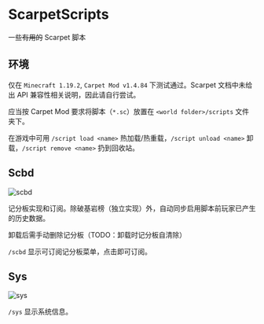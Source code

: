 # ScarpetScripts
一些~~有用的~~ Scarpet 脚本

## 环境

仅在 `Minecraft 1.19.2`, `Carpet Mod v1.4.84` 下测试通过。Scarpet 文档中未给出 API 兼容性相关说明，因此请自行尝试。

应当按 Carpet Mod 要求将脚本（`*.sc`）放置在 `<world folder>/scripts` 文件夹下。

在游戏中可用 `/script load <name>` 热加载/热重载，`/script unload <name>` 卸载，`/script remove <name>` 扔到回收站。

## Scbd

![scbd](https://s2.loli.net/2022/11/21/1HScua4GfBJIrg2.png)

记分板实现和订阅。除破基岩榜（独立实现）外，自动同步启用脚本前玩家已产生的历史数据。

卸载后需手动删除记分板（TODO：卸载时记分板自清除）

`/scbd` 显示可订阅记分板菜单，点击即可订阅。

## Sys

![sys](https://s2.loli.net/2022/11/21/GeOWAPXzv67wCB9.png)

`/sys` 显示系统信息。
